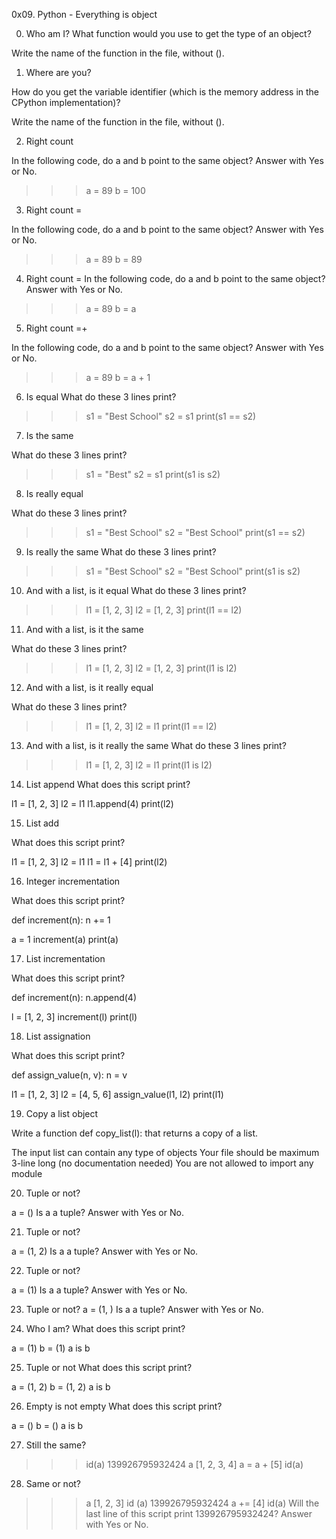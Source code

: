 0x09. Python - Everything is object

0. Who am I?
What function would you use to get the type of an object?

Write the name of the function in the file, without ().

1. Where are you?

How do you get the variable identifier (which is the memory address in the CPython implementation)?

Write the name of the function in the file, without ().


2. Right count

In the following code, do a and b point to the same object? Answer with Yes or No.

>>> a = 89
>>> b = 100

3. Right count =

In the following code, do a and b point to the same object? Answer with Yes or No.

>>> a = 89
>>> b = 89


4. Right count =
In the following code, do a and b point to the same object? Answer with Yes or No.

>>> a = 89
>>> b = a

5. Right count =+

In the following code, do a and b point to the same object? Answer with Yes or No.

>>> a = 89
>>> b = a + 1

6. Is equal
What do these 3 lines print?

>>> s1 = "Best School"
>>> s2 = s1
>>> print(s1 == s2)

7. Is the same

What do these 3 lines print?

>>> s1 = "Best"
>>> s2 = s1
>>> print(s1 is s2)

8. Is really equal

What do these 3 lines print?

>>> s1 = "Best School"
>>> s2 = "Best School"
>>> print(s1 == s2)

9. Is really the same
What do these 3 lines print?

>>> s1 = "Best School"
>>> s2 = "Best School"
>>> print(s1 is s2)

10. And with a list, is it equal
What do these 3 lines print?

>>> l1 = [1, 2, 3]
>>> l2 = [1, 2, 3] 
>>> print(l1 == l2)

11. And with a list, is it the same

What do these 3 lines print?

>>> l1 = [1, 2, 3]
>>> l2 = [1, 2, 3] 
>>> print(l1 is l2)

12. And with a list, is it really equal

What do these 3 lines print?

>>> l1 = [1, 2, 3]
>>> l2 = l1
>>> print(l1 == l2)

13. And with a list, is it really the same
What do these 3 lines print?

>>> l1 = [1, 2, 3]
>>> l2 = l1
>>> print(l1 is l2)

14. List append
What does this script print?

l1 = [1, 2, 3]
l2 = l1
l1.append(4)
print(l2)

15. List add

What does this script print?

l1 = [1, 2, 3]
l2 = l1
l1 = l1 + [4]
print(l2)

16. Integer incrementation

What does this script print?

def increment(n):
    n += 1

a = 1
increment(a)
print(a)

17. List incrementation

What does this script print?

def increment(n):
    n.append(4)

l = [1, 2, 3]
increment(l)
print(l)

18. List assignation

What does this script print?

def assign_value(n, v):
    n = v

l1 = [1, 2, 3]
l2 = [4, 5, 6]
assign_value(l1, l2)
print(l1)

19. Copy a list object

Write a function def copy_list(l): that returns a copy of a list.

The input list can contain any type of objects
Your file should be maximum 3-line long (no documentation needed)
You are not allowed to import any module

20. Tuple or not?

a = ()
Is a a tuple? Answer with Yes or No.

21. Tuple or not?

a = (1, 2)
Is a a tuple? Answer with Yes or No.

22. Tuple or not?

a = (1)
Is a a tuple? Answer with Yes or No.

23. Tuple or not?
a = (1, )
Is a a tuple? Answer with Yes or No.

24. Who I am?
What does this script print?

a = (1)
b = (1)
a is b

25. Tuple or not
What does this script print?

a = (1, 2)
b = (1, 2)
a is b

26. Empty is not empty
What does this script print?

a = ()
b = ()
a is b

27. Still the same?

>>> id(a)
139926795932424
>>> a
[1, 2, 3, 4]
>>> a = a + [5]
>>> id(a)

28. Same or not?
>>> a
[1, 2, 3]
>>> id (a)
139926795932424
>>> a += [4]
>>> id(a)
Will the last line of this script print 139926795932424? Answer with Yes or No.
